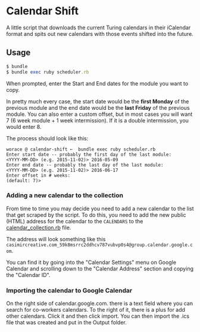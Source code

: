 # Calendar Shift

A little script that downloads the current Turing calendars in their iCalendar format and spits out new calendars with those events shifted into the future.

## Usage

```rb
$ bundle
$ bundle exec ruby scheduler.rb
```

When prompted, enter the Start and End dates for the module you want to copy.

In pretty much every case, the start date would be the **first Monday** of the previous module and the end date would be the **last Friday** of the previous module.
You can also enter a custom offset, but in most cases you will want 7 (6 week module + 1 week intermission). If it is a double intermission, you would enter 8.

The process should look like this:

```
worace @ calendar-shift ➸  bundle exec ruby scheduler.rb
Enter start date -- probably the first day of the last module:
<YYYY-MM-DD> (e.g. 2015-11-02)> 2016-05-09
Enter end date -- probably the last day of the last module:
<YYYY-MM-DD> (e.g. 2015-11-02)> 2016-06-17
Enter offset in # weeks:
(default: 7)>
```


### Adding a new calendar to the collection

From time to time you may decide you need to add a new calendar to the list that get scraped by the script. To do this, you need to add the new public (HTML) address for the calendar to the `CALENDARS` to the [calendar_collection.rb](https://github.com/turingschool/calendar-shift/blob/master/lib/calendar_collection.rb) file.


The address will look something like this `casimircreative.com_59k8msrrc2ddhcv787vubvp0s4@group.calendar.google.com`.

You can find it by going into the "Calendar Settings" menu on Google Calendar and scrolling down to the "Calendar Address" section and copying the "Calendar ID".

### Importing the calendar to Google Calendar

On the right side of calendar.google.com. there is a text field where you can search for co-workers calendars. To the right of it, there is a plus for add other calendars. Click it and then click import. You can then import the .ics file that was created and put in the Output folder.
